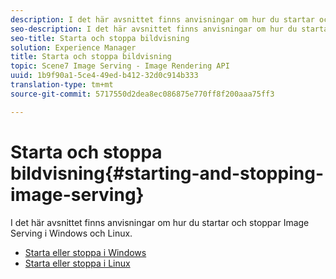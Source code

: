 ```yaml
---
description: I det här avsnittet finns anvisningar om hur du startar och stoppar Image Serving i Windows och Linux.
seo-description: I det här avsnittet finns anvisningar om hur du startar och stoppar Image Serving i Windows och Linux.
seo-title: Starta och stoppa bildvisning
solution: Experience Manager
title: Starta och stoppa bildvisning
topic: Scene7 Image Serving - Image Rendering API
uuid: 1b9f90a1-5ce4-49ed-b412-32d0c914b333
translation-type: tm+mt
source-git-commit: 5717550d2dea8ec086875e770ff8f200aaa75ff3

---
```



# Starta och stoppa bildvisning{#starting-and-stopping-image-serving}

I det här avsnittet finns anvisningar om hur du startar och stoppar Image Serving i Windows och Linux.

* [Starta eller stoppa i Windows](t-startstop-windows.md)
* [Starta eller stoppa i Linux](t-startstop-linux.md)
